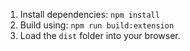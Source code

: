 1. Install dependencies: `npm install`
2. Build using: `npm run build:extension`
3. Load the `dist` folder into your browser.
